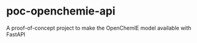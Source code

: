 # poc-openchemie-api
A proof-of-concept project to make the OpenChemIE model available with FastAPI
